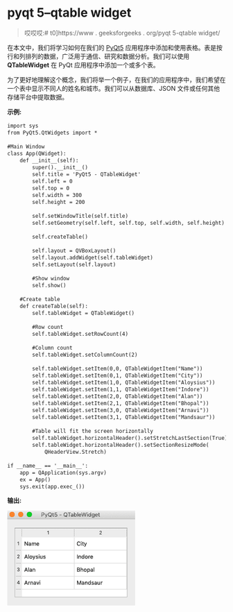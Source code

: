 # pyqt 5–qtable widget

> 哎哎哎:# t0]https://www . geeksforgeeks . org/pyqt 5-qtable widget/

在本文中，我们将学习如何在我们的 [PyQt5](https://www.geeksforgeeks.org/python-introduction-to-pyqt5/) 应用程序中添加和使用表格。表是按行和列排列的数据，广泛用于通信、研究和数据分析。我们可以使用 **QTableWidget** 在 PyQt 应用程序中添加一个或多个表。

为了更好地理解这个概念，我们将举一个例子，在我们的应用程序中，我们希望在一个表中显示不同人的姓名和城市。我们可以从数据库、JSON 文件或任何其他存储平台中提取数据。

**示例:**

```
import sys
from PyQt5.QtWidgets import * 

#Main Window
class App(QWidget):
    def __init__(self):
        super().__init__()
        self.title = 'PyQt5 - QTableWidget'
        self.left = 0
        self.top = 0
        self.width = 300
        self.height = 200

        self.setWindowTitle(self.title)
        self.setGeometry(self.left, self.top, self.width, self.height)

        self.createTable()

        self.layout = QVBoxLayout()
        self.layout.addWidget(self.tableWidget)
        self.setLayout(self.layout)

        #Show window
        self.show()

    #Create table
    def createTable(self):
        self.tableWidget = QTableWidget()

        #Row count
        self.tableWidget.setRowCount(4) 

        #Column count
        self.tableWidget.setColumnCount(2)  

        self.tableWidget.setItem(0,0, QTableWidgetItem("Name"))
        self.tableWidget.setItem(0,1, QTableWidgetItem("City"))
        self.tableWidget.setItem(1,0, QTableWidgetItem("Aloysius"))
        self.tableWidget.setItem(1,1, QTableWidgetItem("Indore"))
        self.tableWidget.setItem(2,0, QTableWidgetItem("Alan"))
        self.tableWidget.setItem(2,1, QTableWidgetItem("Bhopal"))
        self.tableWidget.setItem(3,0, QTableWidgetItem("Arnavi"))
        self.tableWidget.setItem(3,1, QTableWidgetItem("Mandsaur"))

        #Table will fit the screen horizontally
        self.tableWidget.horizontalHeader().setStretchLastSection(True)
        self.tableWidget.horizontalHeader().setSectionResizeMode(
            QHeaderView.Stretch)

if __name__ == '__main__':
    app = QApplication(sys.argv)
    ex = App()
    sys.exit(app.exec_())
```

**输出:**

![](img/fb633f0f24c5c6d16aef2781bfcea80b.png)